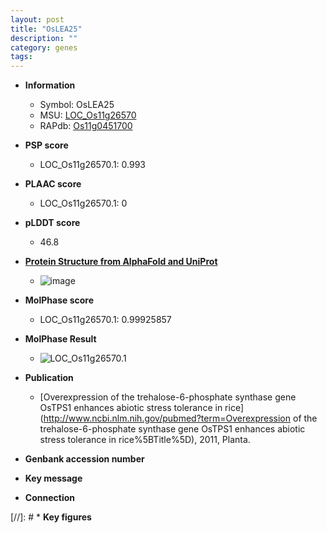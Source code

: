 ```yaml
---
layout: post
title: "OsLEA25"
description: ""
category: genes
tags: 
---
```


* **Information**  
    + Symbol: OsLEA25  
    + MSU: [LOC_Os11g26570](http://rice.plantbiology.msu.edu/cgi-bin/ORF_infopage.cgi?orf=LOC_Os11g26570)  
    + RAPdb: [Os11g0451700](http://rapdb.dna.affrc.go.jp/viewer/gbrowse_details/irgsp1?name=Os11g0451700)  

* **PSP score**  
    + LOC_Os11g26570.1: 0.993 

* **PLAAC score**  
    + LOC_Os11g26570.1: 0 

* **pLDDT score**
    + 46.8

* **[Protein Structure from AlphaFold and UniProt](https://www.uniprot.org/uniprotkb/Q53JR9/entry#structure)**
    + ![image](https://ricepsp.github.io/images/Q5/AF-Q53JR9-F1.png)

* **MolPhase score**
    + LOC_Os11g26570.1: 0.99925857

* **MolPhase Result**
    + ![LOC_Os11g26570.1](https://304243504.github.io/Pictures/LOC_Os11g/LOC_Os11g26570.1.png)

* **Publication**  
    + [Overexpression of the trehalose-6-phosphate synthase gene OsTPS1 enhances abiotic stress tolerance in rice](http://www.ncbi.nlm.nih.gov/pubmed?term=Overexpression of the trehalose-6-phosphate synthase gene OsTPS1 enhances abiotic stress tolerance in rice%5BTitle%5D), 2011, Planta.

* **Genbank accession number**  

* **Key message**  

* **Connection**  

[//]: # * **Key figures**  


